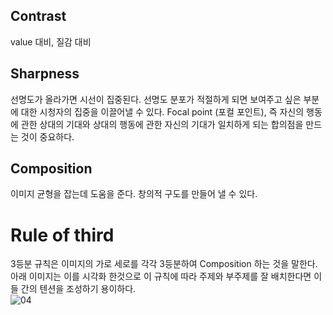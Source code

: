 ## Contrast
value 대비, 질감 대비
## Sharpness
선명도가 올라가면 시선이 집중된다. 선명도 분포가 적절하게 되면 보여주고 싶은 부분에 대한 시청자의 집중을 이끌어낼 수 있다.
Focal point (포컬 포인트), 즉 자신의 행동에 관한 상대의 기대와 상대의 행동에 관한 자신의 기대가 일치하게 되는 합의점을 만드는 것이 중요하다.
## Composition
이미지 균형을 잡는데 도움을 준다. 창의적 구도를 만들어 낼 수 있다.
# Rule of third
3등분 규칙은 이미지의 가로 세로를 각각 3등분하여 Composition 하는 것을 말한다. 아래 이미지는 이를 시각화 한것으로 이 규칙에 따라 주제와 부주제를 잘 배치한다면 이들 간의 텐션을 조성하기 용이하다.
<br/>![04](https://user-images.githubusercontent.com/112813981/206625376-989d4b41-6531-416d-a827-02dee0faaa12.jpg)
